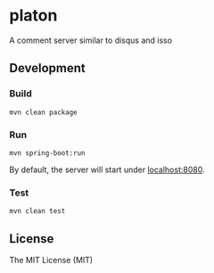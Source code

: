 # platon

A comment server similar to disqus and isso


## Development

### Build

~~~
mvn clean package
~~~

### Run

~~~
mvn spring-boot:run
~~~

By default, the server will start under [localhost:8080](http://localhost:8080/).

### Test

~~~
mvn clean test
~~~


## License

The MIT License (MIT)
